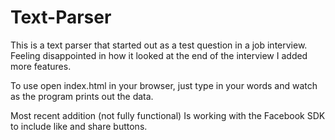 # Text-Parser
This is a text parser that started out as a test question in a job interview. Feeling disappointed in how it looked at the end of the interview I added more features. 

To use open index.html in your browser, just type in your words and watch as the program prints out the data. 


Most recent addition (not fully functional) Is working with the Facebook SDK to include like and share buttons. 
